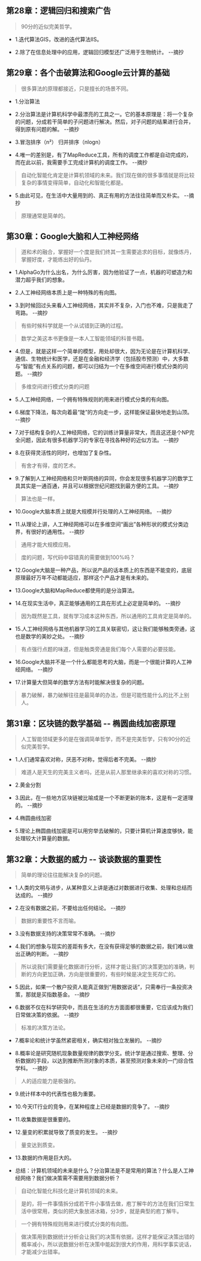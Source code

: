 ## 第28章：逻辑回归和搜索广告

>90分的近似完美哲学。

- 1.迭代算法GIS，改进的迭代算法IIS。

- 2.除了在信息处理中的应用，逻辑回归模型还广泛用于生物统计。 --摘抄

## 第29章：各个击破算法和Google云计算的基础

>很多算法的原理都接近，只是擅长的场景不同。

- 1.分治算法

- 2.分治算法是计算机科学中最漂亮的工具之一。它的基本原理是：将一个复杂的问题，分成若干简单的子问题进行解决。然后，对子问题的结果进行合并，得到原有问题的解。 --摘抄

- 3.冒泡排序（n²） 归并排序（nlogn）

- 4.唯一的差别是，有了MapReduce工具，所有的调度工作都是自动完成的，而在此以前，我需要手工完成计算机的调度工作。 --摘抄

>自动化智能化肯定是计算机领域的未来。我们现在做的很多事情就是将比较复杂的事情变得简单，自动化和智能化都是。

- 5.由此可见，在生活中大量用到的、真正有用的方法往往简单而又朴实。 --摘抄

>原理通常是简单的。

## 第30章：Google大脑和人工神经网络

>道和术的融合，掌握好一个度是我们终其一生需要追求的目标，就像炼丹，掌握好度，才能练出好的仙丹。

- 1.AlphaGo为什么出名，为什么厉害，因为他验证了一点，机器的可塑造力和潜力超乎我们的想象。

- 2.人工神经网络本质上是一种特殊的有向图。

- 3.到时候回过头来看人工神经网络，其实并不复杂，入门也不难，只是我走了弯路。 --摘抄

>有些时候科学就是一个从试错到正确的过程。

>数学之美这本书更像是一本人工智能领域的科普书籍。

- 4.但是，就是这样一个简单的模型，用处却很大，因为无论是在计算机科学、通信、生物统计和医学，还是在金融和经济学（包括股市预测）中，大多数与“智能”有点关系的问题，都可以归结为一个在多维空间进行模式分类的问题。 --摘抄

>多维空间进行模式分类的问题

- 5.人工神经网络，一个拥有特殊规则的用来进行模式分类的有向图。

- 6.梯度下降法，每次向着最“陡”的方向走一步，这样能保证最快地走到山顶。 --摘抄

- 7.对于结构复杂的人工神经网络，它的训练计算量非常大，而且这还是个NP完全问题，因此有很多机器学习的专家在寻找各种好的近似方法。 --摘抄

- 8.在获得灵活性的同时，也增加了复杂性。

>有舍才有得，度的艺术。

- 9.了解到人工神经网络和贝叶斯网络的异同，你会发现很多机器学习的数学工具其实是一通百通，并且可以根据世纪问题找到最方便的工具。 --摘抄

>算法也是一样。

- 10.Google大脑本质上就是大规模并行处理的人工神经网络。 --摘抄

- 11.从理论上讲，人工神经网络可以在多维空间“画出”各种形状的模式分类边界，有很好的通用性。 --摘抄

>通用才能大规模应用。

>度的问题，写代码中容错真的需要做到100%吗？

- 12.Google大脑是一种产品，所以说产品的话本质上的东西是不能变的，底层原理最好万年不动都能适应，那样这个产品才是有未来的。

- 13.Google大脑和MapReduce都使用的是分治算法。

- 14.在现实生活中，真正能够通用的工具在形式上必定是简单的。 --摘抄

>因为既然是工具，就有学习成本这种东西，所以通用的工具肯定是简单的。

- 15.人工神经网络与其他机器学习的工具关联密切，这让我们能够触类旁通，这也是数学的美妙之处。 --摘抄

>有点强行点题的味道，但是触类旁通是我们每个人需要的必要技能。

- 16.Google大脑并不是一个什么都能思考的大脑，而是一个很能计算的人工神经网络。 --摘抄

- 17.计算量大但简单的数学方法有时能解决很复杂的问题。

>暴力破解，暴力破解往往是最简单的办法，但是可能性能什么的比不上别人。

## 第31章：区块链的数学基础 -- 椭圆曲线加密原理

>人工智能领域更多的是在强调简单哲学，而不是完美哲学，只有90分的近似完美哲学。

- 1.人们通常喜欢对称，厌恶不对称，觉得后者不完美。 --摘抄

>难道人是天生的完美主义者吗，还是从前人那里继承来的喜欢对称的习惯。

- 2.黄金分割

- 3.因此，在一些地方区块链被比喻成是一个不断更新的账本，这是有一定道理的。 --摘抄

- 4.椭圆曲线加密

- 5.理论上椭圆曲线加密是可以用穷举去破解的，只要计算机计算速度够快，能处理较大计算量的数据。

## 第32章：大数据的威力 -- 谈谈数据的重要性

>简单的理论往往能解决复杂的问题。

- 1.人类的文明与进步，从某种意义上讲是通过对数据进行收集、处理和总结而达成的。 --摘抄

- 2.在没有数据之前，不要给出任何结论。 --摘抄

>数据的重要性不言而喻。

- 3.没有数据支持的决策常常不准确。 --摘抄

- 4.我们的想象与现实的差距有多大，在没有获得足够的数据之前，我们难以做出正确的判断。 --摘抄

>所以说我们需要量化数据进行分析，这样才能让我们的决策更加的准确，判断的方向更加正确，方向是很重要的，有些时候是决定生死存亡的。

- 5.因此，如果一个散户投资人能真正做到“用数据说话”，只需奉行一条投资决策，那就是买指数基金。 --摘抄

- 6.数据不仅在科学研究中，而且在生活的方方面面都很重要，它应该成为我们日常做决策的依据。 --摘抄

>标准的决策方法论。

- 7.概率论和统计学虽然紧密相关，确实相对独立发展的。 --摘抄

- 8.概率论是研究随机现象数量规律的数学分支。统计学是通过搜索、整理、分析数据的手段，以达到推断所测对象的本质，甚至预测对象未来的一门综合性学科。 --摘抄

>人的适应能力是极强的。

- 9.统计样本中的代表性也极为重要。

- 10.今天IT行业的竞争，在某种程度上已经是数据的竞争了。 --摘抄

- 11.收集数据是很重要的。

- 12.量变的积累就导致了质变的发生。 --摘抄

>量变达到质变。

- 13.数据的作用是巨大的。

- 总结：计算机领域的未来是什么？分治算法是不是常用的算法？什么是人工神经网络？我们做决策需不需要用到数据分析？

>自动化智能化科技化是计算机领域的未来。

>是的，将一件事情拆分成若干件小事情去做，庖丁解牛的方法在我们日常生活中很常用，类似的把大象放进冰箱，分3步，就是典型的庖丁解牛。

>一个拥有特殊规则用来进行模式分类的有向图。

>做决策用到数据统计分析会让我们的决策有依据，这样才能保证决策出错的概率减小，所以说数据分析在决策中能起到很大的作用，用科学事实说话，才能减少出错率。















